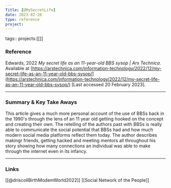 ```yaml
---
Title: [@MySecretLife]
date: 2023-02-20
type: reference
project:
---
```


tags::
projects:[[]]

### Reference 

Edwards, 2022 _My secret life as an 11-year-old BBS sysop | Ars Technica_. Available at [https://arstechnica.com/information-technology/2022/12/my-secret-life-as-an-11-year-old-bbs-sysop/](https://arstechnica.com/information-technology/2022/12/my-secret-life-as-an-11-year-old-bbs-sysop/) [Last accessed 20 February 2023].


---

### Summary & Key Take Aways

This article gives a much more personal account of the use of BBSs back in the 1990's through the lens of an 11 year old getting hooked on the concept and creating their own. The retelling of the authors past with BBSs is really able to communicate the social potential that BBSs had and how much modern social media platforms reflect them today. The author describes makingr friends, getting hacked and meeting mentors all throughout his story showing how many connections an individual was able to make through the internet even in its infancy. 

--- 

### Links
[[@driscollBirthModemWorld2022]]
[[Social Network of the People]]
